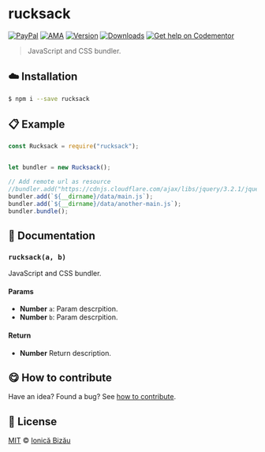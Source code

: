 
# rucksack

 [![PayPal](https://img.shields.io/badge/%24-paypal-f39c12.svg)][paypal-donations] [![AMA](https://img.shields.io/badge/ask%20me-anything-1abc9c.svg)](https://github.com/IonicaBizau/ama) [![Version](https://img.shields.io/npm/v/rucksack.svg)](https://www.npmjs.com/package/rucksack) [![Downloads](https://img.shields.io/npm/dt/rucksack.svg)](https://www.npmjs.com/package/rucksack) [![Get help on Codementor](https://cdn.codementor.io/badges/get_help_github.svg)](https://www.codementor.io/johnnyb?utm_source=github&utm_medium=button&utm_term=johnnyb&utm_campaign=github)

> JavaScript and CSS bundler.

## :cloud: Installation

```sh
$ npm i --save rucksack
```


## :clipboard: Example



```js
const Rucksack = require("rucksack");


let bundler = new Rucksack();

// Add remote url as resource
//bundler.add("https://cdnjs.cloudflare.com/ajax/libs/jquery/3.2.1/jquery.js");
bundler.add(`${__dirname}/data/main.js`);
bundler.add(`${__dirname}/data/another-main.js`);
bundler.bundle();
```

## :memo: Documentation


### `rucksack(a, b)`
JavaScript and CSS bundler.

#### Params
- **Number** `a`: Param descrpition.
- **Number** `b`: Param descrpition.

#### Return
- **Number** Return description.



## :yum: How to contribute
Have an idea? Found a bug? See [how to contribute][contributing].


## :scroll: License

[MIT][license] © [Ionică Bizău][website]

[paypal-donations]: https://www.paypal.com/cgi-bin/webscr?cmd=_s-xclick&hosted_button_id=RVXDDLKKLQRJW
[donate-now]: http://i.imgur.com/6cMbHOC.png

[license]: http://showalicense.com/?fullname=Ionic%C4%83%20Biz%C4%83u%20%3Cbizauionica%40gmail.com%3E%20(http%3A%2F%2Fionicabizau.net)&year=2016#license-mit
[website]: http://ionicabizau.net
[contributing]: /CONTRIBUTING.md
[docs]: /DOCUMENTATION.md
